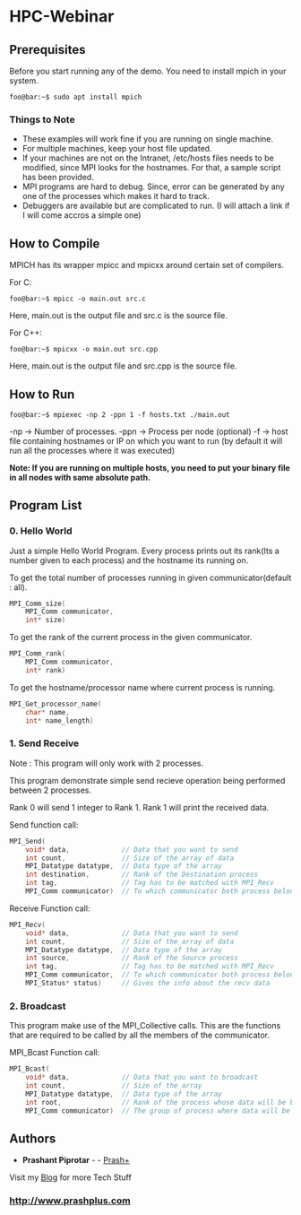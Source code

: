 # HPC-Webinar

## Prerequisites

Before you start running any of the demo. You need to install mpich in your system.
```console
foo@bar:~$ sudo apt install mpich
```
### Things to Note

* These examples will work fine if you are running on single machine.
* For multiple machines, keep your host file updated.
* If your machines are not on the Intranet, /etc/hosts files needs to be modified, since MPI looks for the hostnames. For that, a sample script has been provided.
* MPI programs are hard to debug. Since, error can be generated by any one of the processes which makes it hard to track.
* Debuggers are available but are complicated to run. (I will attach a link if I will come accros a simple one)

## How to Compile

MPICH has its wrapper mpicc and mpicxx around certain set of compilers.

For C:
```console
foo@bar:~$ mpicc -o main.out src.c
```
Here, main.out is the output file and src.c is the source file.

For C++:
```console
foo@bar:~$ mpicxx -o main.out src.cpp
```
Here, main.out is the output file and src.cpp is the source file.


## How to Run

```console
foo@bar:~$ mpiexec -np 2 -ppn 1 -f hosts.txt ./main.out
```
-np -> Number of processes.
-ppn -> Process per node (optional)
-f -> host file containing hostnames or IP on which you want to run (by default it will run all the processes where it was executed)

**Note: If you are running on multiple hosts, you need to put your binary file in all nodes with same absolute path.**


## Program List

### 0. Hello World

Just a simple Hello World Program. Every process prints out its rank(Its a number given to each process) and the hostname its running on.

To get the total number of processes running in given communicator(default : all).
```cpp
MPI_Comm_size(
    MPI_Comm communicator,
    int* size)
```

To get the rank of the current process in the given communicator.
```cpp
MPI_Comm_rank(
    MPI_Comm communicator,
    int* rank)
```

To get the hostname/processor name where current process is running.
```cpp
MPI_Get_processor_name(
    char* name,
    int* name_length)
```

### 1. Send Receive

Note :  This program will only work with 2 processes.

This program demonstrate simple send recieve operation being performed between 2 processes.

Rank 0 will send 1 integer to Rank 1.
Rank 1 will print the received data.

Send function call:
```cpp
MPI_Send(
    void* data,             // Data that you want to send
    int count,              // Size of the array of data
    MPI_Datatype datatype,  // Data type of the array
    int destination,        // Rank of the Destination process
    int tag,                // Tag has to be matched with MPI_Recv
    MPI_Comm communicator)  // To which communicator both process belongs to
```

Receive Function call:
```cpp
MPI_Recv(
    void* data,             // Data that you want to send
    int count,              // Size of the array of data
    MPI_Datatype datatype,  // Data type of the array
    int source,             // Rank of the Source process
    int tag,                // Tag has to be matched with MPI_Recv
    MPI_Comm communicator,  // To which communicator both process belongs to
    MPI_Status* status)     // Gives the info about the recv data
```

### 2. Broadcast

This program make use of the MPI_Collective calls. This are the functions that are required to be called by all the members of the communicator.

MPI_Bcast Function call:
```cpp
MPI_Bcast(
    void* data,             // Data that you want to broadcast
    int count,              // Size of the array
    MPI_Datatype datatype,  // Data type of the array
    int root,               // Rank of the process whose data will be broadcasted
    MPI_Comm communicator)  // The group of process where data will be broadcasted
```

## Authors

* **Prashant Piprotar** - - [Prash+](https://github.com/prashplus)

Visit my [Blog](http://prashplus.blogspot.com) for more Tech Stuff
### http://www.prashplus.com